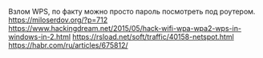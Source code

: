 Взлом WPS, по факту можно просто пароль посмотреть под роутером.
https://miloserdov.org/?p=712
https://www.hackingdream.net/2015/05/hack-wifi-wpa-wpa2-wps-in-windows-in-2.html
https://rsload.net/soft/traffic/40158-netspot.html
https://habr.com/ru/articles/675812/









